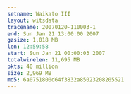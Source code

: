 ```yaml
---
setname: Waikato III
layout: witsdata
tracename: 20070120-110003-1
end: Sun Jan 21 13:00:00 2007
gzsize: 1,018 MB
len: 12:59:58
start: Sun Jan 21 00:00:03 2007
totalwirelen: 11,695 MB
pkts: 40 million
size: 2,969 MB
md5: 6a0751800d64f3832a85023208205521
---
```

